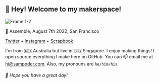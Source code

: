## 👋 Hey! Welcome to my makerspace!

![Frame 1-2](https://user-images.githubusercontent.com/39828164/189525330-086aadbe-956b-4d56-a039-176b5dc6efb1.jpg)

📸 Assemble, August 7th 2022, San Francisco

<p align="left">
  <a href="https://twitter.com/sam_poder">Twitter</a> •
  <a href="https://instagram.com/sam_poder">Instagram</a> •
  <a href="https://scrapbook.hackclub.com/sampoder">Scrapbook</a>
</p>
  
I'm from 🇦🇺 Australia but live in 🇸🇬 Singapore. I enjoy making things! I open source everything I make here on GitHub. You can 📫 email me at [hi@sampoder.com](mailto:hi@sampoder.com). Also, my pronouns are `he/him/his`.

###### 💖 Hope you have a great day!
